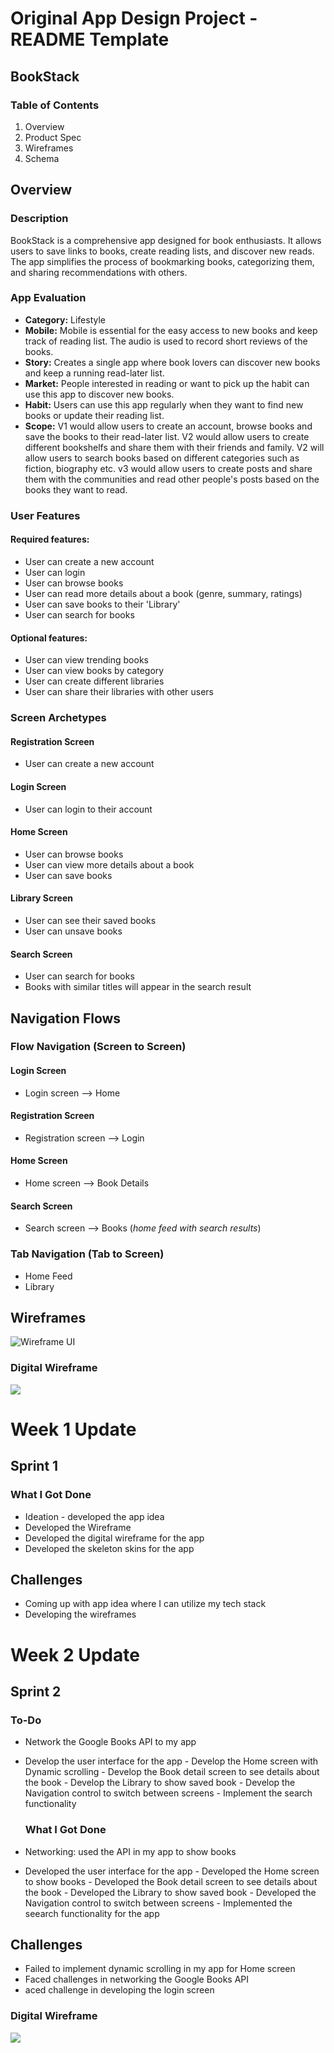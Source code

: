 # Original App Design Project - README Template
## BookStack

### Table of Contents
1. Overview
2. Product Spec
3. Wireframes
4. Schema

## Overview
### Description
BookStack is a comprehensive app designed for book enthusiasts. It allows users to save links to books, create reading lists, and discover new reads. The app simplifies the process of bookmarking books, categorizing them, and sharing recommendations with others.

### App Evaluation
- **Category:** Lifestyle
- **Mobile:** Mobile is essential for the easy access to new books and keep track of reading list. The audio is used to record short reviews of the books.
- **Story:** Creates a single app where book lovers can discover new books and keep a running read-later list.
- **Market:** People interested in reading or want to pick up the habit can use this app to discover new books. 
- **Habit:** Users can use this app regularly when they want to find new books or update their reading list. 
- **Scope:** V1 would allow users to create an account, browse books and save the books to their read-later list. V2 would allow users to create different bookshelfs and share them with their friends and family. V2 will allow users to search books based on different categories such as fiction, biography etc. v3 would allow users to create posts and share them with the communities and read other people's posts based on the books they want to read.


### User Features

#### Required features:
- User can create a new account
- User can login
- User can browse books
- User can read more details about a book (genre, summary, ratings)
- User can save books to their 'Library'
- User can search for books

#### Optional features:
- User can view trending books
- User can view books by category
- User can create different libraries
- User can share their libraries with other users

### Screen Archetypes
#### Registration Screen
- User can create a new account

#### Login Screen
- User can login to their account

#### Home Screen
- User can browse books
- User can view more details about a book
- User can save books

#### Library Screen
- User can see their saved books
- User can unsave books

#### Search Screen
- User can search for books
- Books with similar titles will appear in the search result

## Navigation Flows
### Flow Navigation (Screen to Screen)

#### Login Screen
-  Login screen --> Home
 
#### Registration Screen

-  Registration screen --> Login

#### Home Screen

-  Home screen --> Book Details 

#### Search Screen

-  Search screen --> Books (*home feed with search results*)


### Tab Navigation (Tab to Screen)
- Home Feed
- Library

## Wireframes

![Wireframe UI](https://github.com/mudzingwa/codepath-its-capestone/assets/121869221/02e41e51-d312-4b16-8ade-4d1320e9d4f1)

### Digital Wireframe
<div>
    <a href="https://www.loom.com/share/c2f30aa927f84cefbd12dd07195725b6">
    </a>
    <a href="https://www.loom.com/share/c2f30aa927f84cefbd12dd07195725b6">
      <img style="max-width:300px;" src="https://cdn.loom.com/sessions/thumbnails/c2f30aa927f84cefbd12dd07195725b6-with-play.gif">
    </a>
  </div>

  # Week 1 Update
  ## Sprint 1
  
  ### What I Got Done
  - Ideation - developed the app idea
  - Developed the Wireframe
  - Developed the digital wireframe for the app
  - Developed the skeleton skins for the app

## Challenges
- Coming up with app idea where I can utilize my tech stack
- Developing the wireframes

# Week 2 Update
## Sprint 2
### To-Do
- Network the Google Books API to my app
- Develop the user interface for the app
      - Develop the Home screen with Dynamic scrolling
      - Develop the Book detail screen to see details about the book
      - Develop the Library to show saved book
      - Develop the Navigation control to switch between screens
      - Implement the search functionality

  ### What I Got Done
- Networking: used the API in my app to show books
- Developed the user interface for the app
      - Developed the Home screen to show books
      - Developed the Book detail screen to see details about the book
      - Developed the Library to show saved book
      - Developed the Navigation control to switch between screens
      - Implemented the seearch functionality for the app


## Challenges
- Failed to implement dynamic scrolling in my app for Home screen
-  Faced challenges in networking the Google Books API
-   aced challenge in developing the login screen

### Digital Wireframe
<div>
    <a href="https://www.loom.com/share/cd08455a4d7a42ebb4c99f2c3470207b">
    </a>
    <a href="https://www.loom.com/share/cd08455a4d7a42ebb4c99f2c3470207b">
      <img style="max-width:300px;" src="https://cdn.loom.com/sessions/thumbnails/cd08455a4d7a42ebb4c99f2c3470207b-with-play.gif">
    </a>
  </div>




